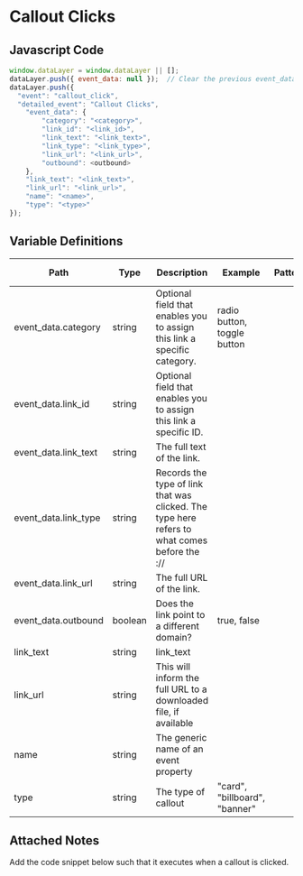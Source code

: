 # Callout Clicks

### 

## Javascript Code
```js
window.dataLayer = window.dataLayer || [];
dataLayer.push({ event_data: null });  // Clear the previous event_data object.
dataLayer.push({
  "event": "callout_click",
  "detailed_event": "Callout Clicks",
    "event_data": {
        "category": "<category>",
        "link_id": "<link_id>",
        "link_text": "<link_text>",
        "link_type": "<link_type>",
        "link_url": "<link_url>",
        "outbound": <outbound>
    },
    "link_text": "<link_text>",
    "link_url": "<link_url>",
    "name": "<name>",
    "type": "<type>"
});
```

## Variable Definitions

|Path|Type|Description|Example|Pattern|Min Length|Max Length|Minimum|Maximum|Multiple Of|
| --- | --- | --- | --- | --- | --- | --- | --- | --- | --- |
|event_data.category|string|Optional field that enables you to assign this link a specific category.|radio button, toggle button|||||||
|event_data.link_id|string|Optional field that enables you to assign this link a specific ID.||||||||
|event_data.link_text|string|The full text of the link.||||||||
|event_data.link_type|string|Records the type of link that was clicked. The type here refers to what comes before the :\/\/||||||||
|event_data.link_url|string|The full URL of the link.||||||||
|event_data.outbound|boolean|Does the link point to a different domain?|true, false|||||||
|link_text|string|link\_text||||||||
|link_url|string|This will inform the full URL to a downloaded file, if available||||||||
|name|string|The generic name of an event property||||||||
|type|string|The type of callout|"card", "billboard", "banner"|||||||

## Attached Notes

<p><span data-sheets-value="{&quot;1&quot;:2,&quot;2&quot;:&quot;Add the code snippet below such that it executes when a callout is clicked.&quot;}" data-sheets-userformat="{&quot;2&quot;:14849,&quot;3&quot;:{&quot;1&quot;:0},&quot;12&quot;:0,&quot;14&quot;:{&quot;1&quot;:2,&quot;2&quot;:0},&quot;15&quot;:&quot;Arial&quot;,&quot;16&quot;:11}">Add the code snippet below such that it executes when a callout is clicked.</span></p>
<p><span data-sheets-value="{&quot;1&quot;:2,&quot;2&quot;:&quot;Add the code snippet below such that it executes when a callout is clicked.&quot;}" data-sheets-userformat="{&quot;2&quot;:14849,&quot;3&quot;:{&quot;1&quot;:0},&quot;12&quot;:0,&quot;14&quot;:{&quot;1&quot;:2,&quot;2&quot;:0},&quot;15&quot;:&quot;Arial&quot;,&quot;16&quot;:11}"><img title="Click Tracking" src="&quot;https:/github.com/searchdiscovery/client-fti-ga4-dl-spec/blob/main/images/Callout%20Tracking.png&quot;" alt="" /></span></p>
